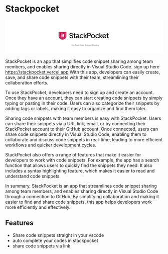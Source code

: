 # Stackpocket
![image logo](https://github.com/aframson/kwameAI-note-app/blob/main/public/stack.png?raw=true)


StackPocket is an app that simplifies code snippet sharing among team members, and enables sharing directly in Visual Studio Code. sign up here https://stackpocket.vercel.app With this app, developers can easily create, save, and share code snippets with their team, streamlining their collaboration efforts.


To use StackPocket, developers need to sign up and create an account. Once they have an account, they can start creating code snippets by simply typing or pasting in their code. Users can also categorize their snippets by adding tags or labels, making it easy to organize and find them later.


Sharing code snippets with team members is easy with StackPocket. Users can share their snippets via a URL link, email, or by connecting their StackPocket account to their GitHub account. Once connected, users can share code snippets directly in Visual Studio Code, enabling them to collaborate and discuss code snippets in real-time, leading to more efficient workflows and quicker development cycles.


StackPocket also offers a range of features that make it easier for developers to work with code snippets. For example, the app has a search function that allows users to quickly find the snippets they need. It also includes a syntax highlighting feature, which makes it easier to read and understand code snippets.


In summary, StackPocket is an app that streamlines code snippet sharing among team members, and enables sharing directly in Visual Studio Code through a connection to GitHub. By simplifying collaboration and making it easier to find and share code snippets, this app helps developers work more efficiently and effectively.


## Features
- Share code snippets straight in your vscode 
- auto complete your codes in stackpocket
- share code snippets via link